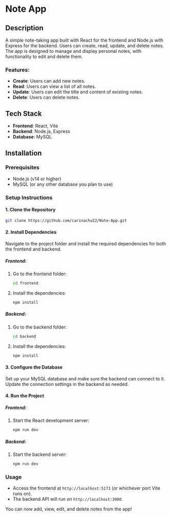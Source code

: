 
# Note App

## Description

A simple note-taking app built with React for the frontend and Node.js with Express for the backend. Users can create, read, update, and delete notes. The app is designed to manage and display personal notes, with functionality to edit and delete them.

### Features:
- **Create**: Users can add new notes.
- **Read**: Users can view a list of all notes.
- **Update**: Users can edit the title and content of existing notes.
- **Delete**: Users can delete notes.

## Tech Stack

- **Frontend**: React, Vite
- **Backend**: Node.js, Express
- **Database**: MySQL

## Installation

### Prerequisites

- Node.js (v14 or higher)
- MySQL (or any other database you plan to use)

### Setup Instructions

#### 1. Clone the Repository

```bash
git clone https://github.com/carinachu22/Note-App.git
```

#### 2. Install Dependencies

Navigate to the project folder and install the required dependencies for both the frontend and backend.

##### Frontend:
1. Go to the frontend folder:
   ```bash
   cd frontend
   ```
2. Install the dependencies:
   ```bash
   npm install
   ```

##### Backend:
1. Go to the backend folder:
   ```bash
   cd backend
   ```
2. Install the dependencies:
   ```bash
   npm install
   ```

#### 3. Configure the Database

Set up your MySQL database and make sure the backend can connect to it. Update the connection settings in the backend as needed.

#### 4. Run the Project

##### Frontend:
1. Start the React development server:
   ```bash
   npm run dev
   ```

##### Backend:
1. Start the backend server:
   ```bash
   npm run dev
   ```

### Usage

- Access the frontend at `http://localhost:5173` (or whichever port Vite runs on).
- The backend API will run on `http://localhost:3000`.

You can now add, view, edit, and delete notes from the app!



